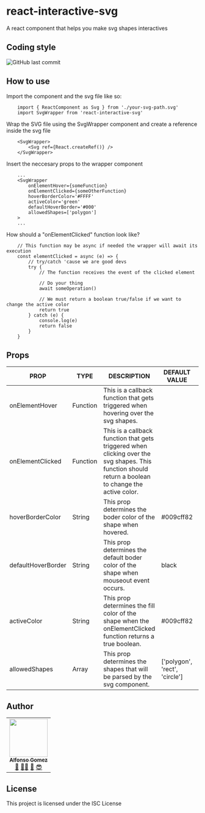 # react-interactive-svg

A react component that helps you make svg shapes interactives

## Coding style

![GitHub last commit](https://img.shields.io/badge/STYLE-JAVASCRIPT%20STANDARD-yellow.svg?style=for-the-badge&logo=javascript)

## How to use

Import the component and the svg file like so:
```
    import { ReactComponent as Svg } from './your-svg-path.svg'
    import SvgWrapper from 'react-interactive-svg'
```

Wrap the SVG file using the SvgWrapper component and create a reference inside the svg file
```
    <SvgWrapper>
        <Svg ref={React.createRef()} />
    </SvgWrapper>
```
Insert the neccesary props to the wrapper component
```
    ...
    <SvgWrapper
        onElementHover={someFunction}
        onElementClicked={someOtherFunction}
        hoverBorderColor='#FFFF'
        activeColor='green'
        defaultHoverBorder='#000'
        allowedShapes=['polygon']
    >
    ...
```
How should a "onElementClicked" function look like?
```
    // This function may be async if needed the wrapper will await its execution
    const elementClicked = async (e) => {
        // try/catch 'cause we are good devs
        try {
            // The function receives the event of the clicked element

            // Do your thing
            await someOperation()

            // We must return a boolean true/false if we want to change the active color
            return true
        } catch (e) {
            console.log(e)
            return false
        }
    }
```

## Props

| PROP | TYPE | DESCRIPTION | DEFAULT VALUE | REQUIRED
| ------ | ------ | ------ | ------ | -------
|onElementHover |Function | This is a callback function that gets triggered when hovering over the svg shapes. | | False
|onElementClicked |Function | This is a callback function that gets triggered when clicking over the svg shapes. This function should return a boolean to change the active color. | | False
|hoverBorderColor |String | This prop determines the boder color of the shape when hovered. | #009cff82 | False
|defaultHoverBorder |String | This prop determines the default boder color of the shape when mouseout event occurs. | black | False
|activeColor |String | This prop determines the fill color of the shape when the onElementClicked function returns a true boolean. | #009cff82 | False
|allowedShapes |Array | This prop determines the shapes that will be parsed by the svg component. | ['polygon', 'rect', 'circle'] | False


## Author

<!-- prettier-ignore -->
<table><tr><td align="center"><a href="http://victorstein.github.io"><img src="https://avatars3.githubusercontent.com/u/11080740?v=3" width="100px;" /><br /><sub><b>Alfonso Gomez</b></sub></a><br /><a href="#question" title="Answering Questions">💬</a> <a href="#" title="Documentation">📖</a><a href="#tool" title="Tools">🔧</a> <a href="#review" title="Reviewed Pull Requests">👀</a> <a href="#maintenance" title="Maintenance">😎</a></td></table>

## License

This project is licensed under the ISC License 